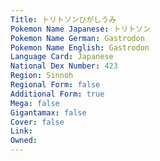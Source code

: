 ```yaml
---
﻿Title: トリトソンひがしうみ
Pokemon Name Japanese: トリトソン
Pokemon Name German: Gastrodon
Pokemon Name English: Gastrodon
Language Card: Japanese
National Dex Number: 423
Region: Sinnoh
Regional Form: false
Additional Form: true
Mega: false
Gigantamax: false
Cover: false
Link: 
Owned: 
---
```


